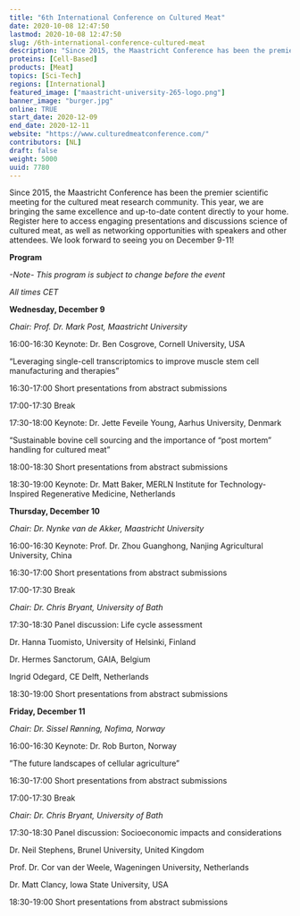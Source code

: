 ```yaml
---
title: "6th International Conference on Cultured Meat"
date: 2020-10-08 12:47:50
lastmod: 2020-10-08 12:47:50
slug: /6th-international-conference-cultured-meat
description: "Since 2015, the Maastricht Conference has been the premier scientific meeting for the cultured meat research community. This year, we are bringing the same excellence and up-to-date content directly to your home. Register here to access engaging presentations and discussions science of cultured meat, as well as networking opportunities with speakers and other attendees. We look forward to seeing you on December 9-11!Program-Note- This program is subject to change before the eventAll times CET"
proteins: [Cell-Based]
products: [Meat]
topics: [Sci-Tech]
regions: [International]
featured_image: ["maastricht-university-265-logo.png"]
banner_image: "burger.jpg"
online: TRUE
start_date: 2020-12-09
end_date: 2020-12-11
website: "https://www.culturedmeatconference.com/"
contributors: [NL]
draft: false
weight: 5000
uuid: 7780
---
```

<p>Since 2015, the Maastricht Conference has been the premier scientific meeting for the cultured meat research community. This year, we are bringing the same excellence and up-to-date content directly to your home. Register here to access engaging presentations and discussions science of cultured meat, as well as networking opportunities with speakers and other attendees. We look forward to seeing you on December 9-11!</p>
<p><strong>Program</strong></p>
<p><em>-Note- This program is subject to change before the event</em></p>
<p><em>All times CET</em></p>
<p><strong>Wednesday, December 9</strong></p>
<p><em>Chair: Prof. Dr. Mark Post, Maastricht University</em></p>
<p>16:00-16:30 Keynote: Dr. Ben Cosgrove, Cornell University, USA</p>
<p>“Leveraging single-cell transcriptomics to improve muscle stem cell manufacturing and therapies”</p>
<p>16:30-17:00 Short presentations from abstract submissions</p>
<p>17:00-17:30 Break</p>
<p>17:30-18:00 Keynote: Dr. Jette Feveile Young, Aarhus University, Denmark</p>
<p>“Sustainable bovine cell sourcing and the importance of “post mortem” handling for cultured meat”</p>
<p>18:00-18:30 Short presentations from abstract submissions</p>
<p>18:30-19:00 Keynote: Dr. Matt Baker, MERLN Institute for Technology-Inspired Regenerative Medicine, Netherlands</p>
<p><strong>Thursday, December 10</strong></p>
<p><em>Chair: Dr. Nynke van de Akker, Maastricht University</em></p>
<p>16:00-16:30 Keynote: Prof. Dr. Zhou Guanghong, Nanjing Agricultural University, China</p>
<p>16:30-17:00 Short presentations from abstract submissions</p>
<p>17:00-17:30 Break</p>
<p><em>Chair: Dr. Chris Bryant, University of Bath</em></p>
<p>17:30-18:30 Panel discussion: Life cycle assessment</p>
<p>Dr. Hanna Tuomisto, University of Helsinki, Finland</p>
<p>Dr. Hermes Sanctorum, GAIA, Belgium</p>
<p>Ingrid Odegard, CE Delft, Netherlands</p>
<p>18:30-19:00 Short presentations from abstract submissions</p>
<p><strong>Friday, December 11</strong></p>
<p><em>Chair: Dr. Sissel Rønning, Nofima, Norway</em></p>
<p>16:00-16:30 Keynote: Dr. Rob Burton, Norway</p>
<p>”The future landscapes of cellular agriculture”</p>
<p>16:30-17:00 Short presentations from abstract submissions</p>
<p>17:00-17:30 Break</p>
<p><em>Chair: Dr. Chris Bryant, University of Bath</em></p>
<p>17:30-18:30 Panel discussion: Socioeconomic impacts and considerations</p>
<p>Dr. Neil Stephens, Brunel University, United Kingdom</p>
<p>Prof. Dr. Cor van der Weele, Wageningen University, Netherlands</p>
<p>Dr. Matt Clancy, Iowa State University, USA</p>
<p>18:30-19:00 Short presentations from abstract submissions</p>
